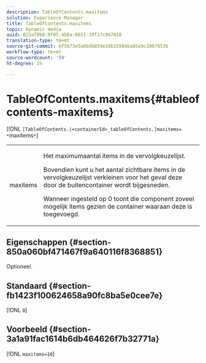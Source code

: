 ```yaml
---
description: TableOfContents.maxitems
solution: Experience Manager
title: TableOfContents.maxitems
topic: Dynamic media
uuid: 823a70b8-0f05-4b8a-8011-39f17c047018
translation-type: tm+mt
source-git-commit: bf5873e5a6bdb859e19b15584ba85e9c106f853b
workflow-type: tm+mt
source-wordcount: '59'
ht-degree: 1%

---
```



# TableOfContents.maxitems{#tableofcontents-maxitems}

[!DNL `[TableOfContents.|<containerId>_tableOfContents.]maxitems= *`maxitems`*`]

<table id="table_F9BC656721B04870AC628ACBC47E7200"> 
 <tbody> 
  <tr> 
   <td> <p> <span class="codeph"><span class="varname"> maxitems</span></span> </p> </td> 
   <td> <p>Het maximumaantal items in de vervolgkeuzelijst. </p> <p>Bovendien kunt u het aantal zichtbare items in de vervolgkeuzelijst verkleinen voor het geval deze door de buitencontainer wordt bijgesneden. </p> <p>Wanneer ingesteld op <span class="codeph"> 0</span> toont die component zoveel mogelijk items gezien de container waaraan deze is toegevoegd. </p> </td> 
  </tr> 
 </tbody> 
</table>

## Eigenschappen {#section-850a060bf471467f9a640116f8368851}

Optioneel.

## Standaard {#section-fb1423f100624658a90fc8ba5e0cee7e}

[!DNL `0`]

## Voorbeeld {#section-3a1a91fac1614b6db464626f7b32771a}

[!DNL `maxitems=10`]
